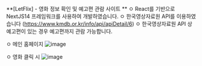 **[LetFlix] - 영화 정보 확인 및 예고편 관람 사이트
**
ㅇ React를 기반으로 NextJS14 프레임워크를 사용하여 개발하였습니다.
ㅇ 한국영상자료원 API를 이용하였습니다 (https://www.kmdb.or.kr/info/api/apiDetail/6)
ㅇ 한국영상자료원 API 상 예고편이 있는 경우 예고편까지 관람 가능합니다.

ㅇ 메인 홈페이지
![image](https://github.com/doitjustgo/LetFlix/assets/24933367/9738a739-29e9-4b74-9907-bc15036df058)

ㅇ 영화 클릭 시
![image](https://github.com/doitjustgo/LetFlix/assets/24933367/56209337-5b91-449e-9b87-a2d36d5c9508)
